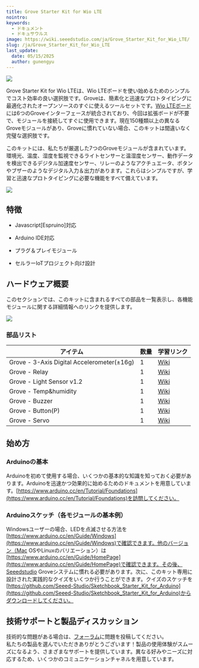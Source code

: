 ```yaml
---
title: Grove Starter Kit for Wio LTE
nointro:
keywords:
  - ドキュメント
  - ドキュサウルス
image: https://wiki.seeedstudio.com/ja/Grove_Starter_Kit_for_Wio_LTE/
slug: /ja/Grove_Starter_Kit_for_Wio_LTE
last_update:
  date: 05/15/2025
  author: gunengyu
---
```



![](https://files.seeedstudio.com/wiki/Bazaar_doc/110060873/bazaar683634_img_4745.JPG)

Grove Starter Kit for Wio LTEは、Wio LTEボードを使い始めるためのシンプルでコスト効率の良い選択肢です。Groveは、簡素化と迅速なプロトタイピングに最適化されたオープンソースのすぐに使えるツールセットです。[Wio LTEボード](https://www.seeedstudio.com/s/wio%20lte.html)には6つのGroveインターフェースが統合されており、今回は拡張ボードが不要で、モジュールを接続してすぐに使用できます。現在150種類以上の異なるGroveモジュールがあり、Groveに慣れていない場合、このキットは間違いなく完璧な選択肢です。

このキットには、私たちが厳選した7つのGroveモジュールが含まれています。環境光、温度、湿度を監視できるライトセンサーと温湿度センサー、動作データを検出できるデジタル加速度センサー、リレーのようなアクチュエータ、ボタンやブザーのようなデジタル入力＆出力があります。これらはシンプルですが、学習と迅速なプロトタイピングに必要な機能をすべて備えています。

<p style={{}}><a href="https://www.seeedstudio.com/Grove-Starter-Kit-for-Wio-LTE-p-3030.html" target="_blank"><img src="https://files.seeedstudio.com/wiki/Seeed-WiKi/docs/images/get_one_now_small.png" width={200} height={38} border={0} /></a></p>

## 特徴

*   Javascript[Espruino]対応

*   Arduino IDE対応

*   プラグ＆プレイモジュール

*   セルラーIoTプロジェクト向け設計

## ハードウェア概要

このセクションでは、このキットに含まれるすべての部品を一覧表示し、各機能モジュールに関する詳細情報へのリンクを提供します。

![](https://files.seeedstudio.com/wiki/Bazaar_doc/110060873/hardwareover.JPG)

### 部品リスト

| アイテム                                    | 数量   | 学習リンク |
|--------------------------------------------|--------|------------|
| Grove - 3-Axis Digital Accelerometer(±16g) | 1      | [Wiki](https://wiki.seeedstudio.com/ja/Grove-3-Axis_Digital_Accelerometer-16g/)  |
| Grove - Relay                              | 1      | [Wiki](https://wiki.seeedstudio.com/ja/Grove-Relay/)   |
| Grove - Light Sensor v1.2                  | 1      | [Wiki](https://wiki.seeedstudio.com/ja/Grove-Light_Sensor/)   |
| Grove - Temp&humidity                      | 1      | [Wiki](https://wiki.seeedstudio.com/ja/Grove-TemperatureAndHumidity_Sensor/)   |
| Grove - Buzzer                             | 1      | [Wiki](https://wiki.seeedstudio.com/ja/Grove-Buzzer)   |
| Grove - Button(P)                          | 1      | [Wiki](https://wiki.seeedstudio.com/ja/Grove-Button)   |
| Grove - Servo                              | 1      | [Wiki](https://wiki.seeedstudio.com/ja/Grove-Servo/)   |

## 始め方

### Arduinoの基本

Arduinoを初めて使用する場合、いくつかの基本的な知識を知っておく必要があります。Arduinoを迅速かつ効果的に始めるためのドキュメントを用意しています。[https://www.arduino.cc/en/Tutorial/Foundations](https://www.arduino.cc/en/Tutorial/Foundations)を訪問してください。

### Arduinoスケッチ（各モジュールの基本例）

Windowsユーザーの場合、LEDを点滅させる方法を[https://www.arduino.cc/en/Guide/Windows](https://www.arduino.cc/en/Guide/Windows)で確認できます。他のバージョン（Mac OSやLinuxのバリエーション）は[https://www.arduino.cc/en/Guide/HomePage](https://www.arduino.cc/en/Guide/HomePage)で確認できます。その後、Seeedstudio Groveシステムに慣れる必要があります。次に、このキット専用に設計された実践的なクイズをいくつか行うことができます。クイズのスケッチを[https://github.com/Seeed-Studio/Sketchbook_Starter_Kit_for_Arduino](https://github.com/Seeed-Studio/Sketchbook_Starter_Kit_for_Arduino)からダウンロードしてください。

## 技術サポートと製品ディスカッション

技術的な問題がある場合は、[フォーラム](http://forum.seeedstudio.com/)に問題を投稿してください。  
私たちの製品を選んでいただきありがとうございます！製品の使用体験がスムーズになるよう、さまざまなサポートを提供しています。異なる好みやニーズに対応するため、いくつかのコミュニケーションチャネルを用意しています。

<div class="button_tech_support_container">
<a href="https://forum.seeedstudio.com/" class="button_forum"></a> 
<a href="https://www.seeedstudio.com/contacts" class="button_email"></a>
</div>

<div class="button_tech_support_container">
<a href="https://discord.gg/eWkprNDMU7" class="button_discord"></a> 
<a href="https://github.com/Seeed-Studio/wiki-documents/discussions/69" class="button_discussion"></a>
</div>